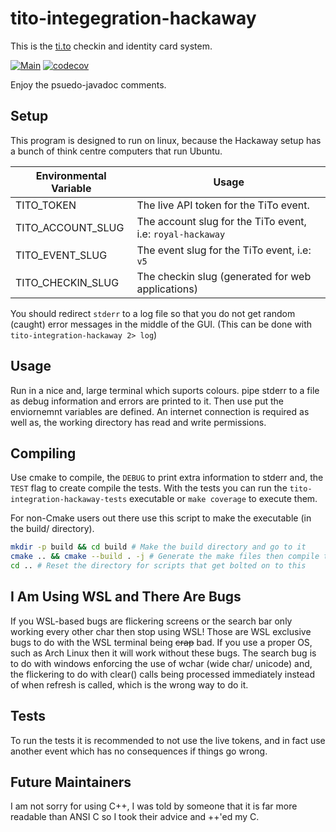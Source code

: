 # tito-integegration-hackaway
This is the [ti.to](ti.to) checkin and identity card system.

[![Main](https://github.com/rhul-compsoc/tito-integration-hackaway/actions/workflows/main.yml/badge.svg)](https://github.com/rhul-compsoc/tito-integegration-hackaway/actions/workflows/main.yml) [![codecov](https://codecov.io/gh/rhul-compsoc/tito-integration-hackaway/branch/main/graph/badge.svg?token=MKXK00CZMJ)](https://codecov.io/gh/rhul-compsoc/tito-integration-hackaway)

Enjoy the psuedo-javadoc comments.

## Setup
This program is designed to run on linux, because the Hackaway setup has a bunch
of think centre computers that run Ubuntu.

| Environmental Variable | Usage |
|---|---|
| TITO_TOKEN | The live API token for the TiTo event. |
| TITO_ACCOUNT_SLUG | The account slug for the TiTo event, i.e: `royal-hackaway` |
| TITO_EVENT_SLUG | The event slug for the TiTo event, i.e: `v5` |
| TITO_CHECKIN_SLUG | The checkin slug (generated for web applications) |

You should redirect `stderr` to a log file so that you do not get random (caught)
error messages in the middle of the GUI.
(This can be done with `tito-integration-hackaway 2> log`)

## Usage
Run in a nice and, large terminal which suports colours. pipe stderr to a file
as debug information and errors are printed to it. Then use put the enviornemnt
variables are defined. An internet connection is required as well as, the working
directory has read and write permissions.

## Compiling
Use cmake to compile, the `DEBUG` to print extra information to stderr and, the
`TEST` flag to create compile the tests. 
With the tests you can run the 
`tito-integration-hackaway-tests` executable or `make coverage` to execute them.

For non-Cmake users out there use this script to make the executable (in the
build/ directory).
```bash
mkdir -p build && cd build # Make the build directory and go to it
cmake .. && cmake --build . -j # Generate the make files then compile the program
cd .. # Reset the directory for scripts that get bolted on to this
```

## I Am Using WSL and There Are Bugs
If you WSL-based bugs are flickering screens or the search bar only working every
other char then stop using WSL! Those are WSL exclusive bugs to do with the WSL
terminal being ~~crap~~ bad. If you use a proper OS, such as Arch Linux then it
will work without these bugs.
The search bug is to do with windows enforcing the use of wchar (wide char/ 
unicode) and, the flickering to do with clear() calls being processed immediately
instead of when refresh is called, which is the wrong way to do it.

## Tests
To run the tests it is recommended to not use the live tokens, and in fact use
another event which has no consequences if things go wrong.

## Future Maintainers
I am not sorry for using C++, I was told by someone that it is far more readable
than ANSI C so I took their advice and ++'ed my C.
